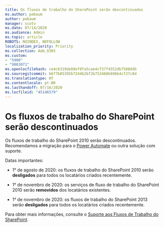 ```yaml
---
title: Os fluxos de trabalho do SharePoint serão descontinuados
ms.author: pebaum
author: pebaum
manager: scotv
ms.date: 07/14/2020
ms.audience: Admin
ms.topic: article
ROBOTS: NOINDEX, NOFOLLOW
localization_priority: Priority
ms.collection: Adm_O365
ms.custom:
- "5900"
- "9003071"
ms.openlocfilehash: ce4c6319de89ef0fa5cae4cf37f4552db7508ddb
ms.sourcegitcommit: b677b85395b7244b2bf2b753468b696b4cf27c8d
ms.translationtype: HT
ms.contentlocale: pt-BR
ms.lasthandoff: 07/16/2020
ms.locfileid: "45146579"
---
```

# <a name="sharepoint-workflows-retiring"></a>Os fluxos de trabalho do SharePoint serão descontinuados

Os fluxos de trabalho do SharePoint 2010 serão descontinuados. Recomendamos a migração para o [Power Automate](https://docs.microsoft.com/power-automate/getting-started) ou outra solução com suporte. 

Datas importantes:

- 1° de agosto de 2020: os fluxos de trabalho do SharePoint 2010 serão **desligados** para todos os locatários criados recentemente.

- 1° de novembro de 2020: os serviços de fluxo de trabalho do SharePoint 2010 serão **removidos** dos locatários existentes.

- 1° de novembro de 2020: os fluxos de trabalho do SharePoint 2013 serão **desligados** para todos os locatários criados recentemente.

Para obter mais informações, consulte o [Suporte aos Fluxos de Trabalho do SharePoint](https://aka.ms/sp-workflows-support).
